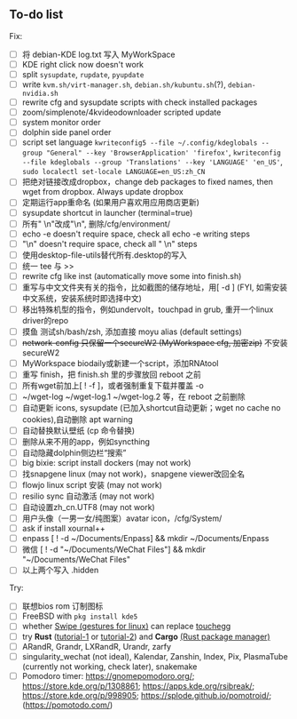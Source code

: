 ## To-do list

Fix: 
- [ ] 将 debian-KDE log.txt 写入 MyWorkSpace
- [ ] KDE right click now doesn't work
- [ ] split ```sysupdate```, ```rupdate```, ```pyupdate```
- [ ] write ```kvm.sh/virt-manager.sh```, ```debian.sh/kubuntu.sh```(?), ```debian-nvidia.sh```
- [ ] rewrite cfg and sysupdate scripts with check installed packages
- [ ] zoom/simplenote/4kvideodownloader scripted update
- [ ] system monitor order
- [ ] dolphin side panel order
- [ ] script set language ```kwriteconfig5 --file ~/.config/kdeglobals --group "General" --key 'BrowserApplication' 'firefox'```, ```kwriteconfig --file kdeglobals --group 'Translations' --key 'LANGUAGE' 'en_US'```, ```sudo localectl set-locale LANGUAGE=en_US:zh_CN```
- [ ] 把绝对链接改成dropbox，change deb packages to fixed names, then wget from dropbox. Always update dropbox
- [ ] 定期运行app重命名 (如果用户喜欢用应用商店更新)
- [ ] sysupdate shortcut in launcher (terminal=true)
- [ ] 所有" \n"改成"\n", 删除/cfg/environment/
- [ ] echo -e doesn't require space, check all echo -e writing steps
- [ ] "\n" doesn't require space, check all " \n" steps
- [ ] 使用desktop-file-utils替代所有.desktop的写入
- [ ] 统一 tee 与 >>
- [ ] rewrite cfg like inst (automatically move some into finish.sh)
- [ ] 重写与中文文件夹有关的指令，比如截图的储存地址，用[ -d ] (FYI, 如需安装中文系统，安装系统时即选择中文)
- [ ] 移出特殊机型的指令，例如undervolt，touchpad in grub, 重开一个linux driver的repo
- [ ] 摸鱼 测试sh/bash/zsh, 添加直接 moyu alias (default settings)
- [ ] ~~network-config 只保留一个secureW2 (MyWorkspace cfg, 加密zip)~~ 不安装secureW2
- [ ] MyWorkspace biodaily或新建一个script，添加RNAtool
- [ ] 重写 finish，把 finish.sh 里的步骤放回 reboot 之前
- [ ] 所有wget前加上[ ! -f ]，或者强制重复下载并覆盖 -o
- [ ] ~/wget-log ~/wget-log.1 ~/wget-log.2 等，在 reboot 之前删除
- [ ] 自动更新 icons, sysupdate (已加入shortcut自动更新；wget no cache no cookies),自动删除 apt warning
- [ ] 自动替换默认壁纸 (cp 命令替换)
- [ ] 删除从来不用的app，例如syncthing
- [ ] 自动隐藏dolphin侧边栏“搜索”
- [ ] big bixie: script install dockers (may not work)
- [ ] 找snapgene linux (may not work)，snapgene viewer改回全名
- [ ] flowjo linux script 安装 (may not work)
- [ ] resilio sync 自动激活 (may not work)
- [ ] 自动设置zh_cn.UTF8 (may not work)
- [ ] 用户头像（一男一女/纯图案）avatar icon，/cfg/System/
- [ ] ask if install xournal++
- [ ] enpass [ ! -d ~/Documents/Enpass] && mkdir ~/Documents/Enpass
- [ ] 微信 [ ! -d "~/Documents/WeChat Files"] && mkdir "~/Documents/WeChat Files"
- [ ] 以上两个写入 .hidden

Try:
- [ ] 联想bios rom 订制图标
- [ ] FreeBSD with ```pkg install kde5```
- [ ] whether [Swipe (gestures for linux)](https://github.com/evuraan/Swipe) can replace [touchegg](https://github.com/JoseExposito/touchegg)
- [ ] try **Rust** ([tutorial-1](https://www.w3cschool.cn/rust/) or [tutorial-2](https://w3schools.cn/rust/)) and **Cargo** [(Rust package manager)](https://doc.rust-lang.org/cargo/)
- [ ] ARandR, Grandr, LXRandR, Urandr, zarfy
- [ ] singularity_wechat (not ideal), Kalendar, Zanshin, Index, Pix, PlasmaTube (currently not working, check later), snakemake
- [ ] Pomodoro timer: https://gnomepomodoro.org/; https://store.kde.org/p/1308861; https://apps.kde.org/rsibreak/; https://store.kde.org/p/998905; https://splode.github.io/pomotroid/; (https://pomotodo.com/)
